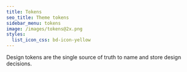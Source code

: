```yaml
---
title: Tokens
seo_title: Theme tokens
sidebar_menu: tokens
image: /images/tokens@2x.png
styles:
  list_icon_css: bd-icon-yellow
---
```


Design tokens are the single source of truth to name and store design decisions.
